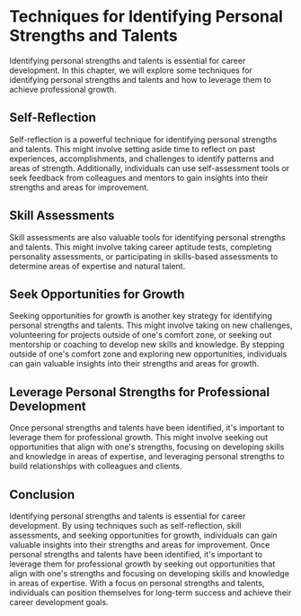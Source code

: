 Techniques for Identifying Personal Strengths and Talents
===================================================================================================================

Identifying personal strengths and talents is essential for career development. In this chapter, we will explore some techniques for identifying personal strengths and talents and how to leverage them to achieve professional growth.

Self-Reflection
---------------

Self-reflection is a powerful technique for identifying personal strengths and talents. This might involve setting aside time to reflect on past experiences, accomplishments, and challenges to identify patterns and areas of strength. Additionally, individuals can use self-assessment tools or seek feedback from colleagues and mentors to gain insights into their strengths and areas for improvement.

Skill Assessments
-----------------

Skill assessments are also valuable tools for identifying personal strengths and talents. This might involve taking career aptitude tests, completing personality assessments, or participating in skills-based assessments to determine areas of expertise and natural talent.

Seek Opportunities for Growth
-----------------------------

Seeking opportunities for growth is another key strategy for identifying personal strengths and talents. This might involve taking on new challenges, volunteering for projects outside of one's comfort zone, or seeking out mentorship or coaching to develop new skills and knowledge. By stepping outside of one's comfort zone and exploring new opportunities, individuals can gain valuable insights into their strengths and areas for growth.

Leverage Personal Strengths for Professional Development
--------------------------------------------------------

Once personal strengths and talents have been identified, it's important to leverage them for professional growth. This might involve seeking out opportunities that align with one's strengths, focusing on developing skills and knowledge in areas of expertise, and leveraging personal strengths to build relationships with colleagues and clients.

Conclusion
----------

Identifying personal strengths and talents is essential for career development. By using techniques such as self-reflection, skill assessments, and seeking opportunities for growth, individuals can gain valuable insights into their strengths and areas for improvement. Once personal strengths and talents have been identified, it's important to leverage them for professional growth by seeking out opportunities that align with one's strengths and focusing on developing skills and knowledge in areas of expertise. With a focus on personal strengths and talents, individuals can position themselves for long-term success and achieve their career development goals.
